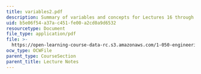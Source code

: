 ```yaml
---
title: variables2.pdf
description: Summary of variables and concepts for Lectures 16 through 26.
uid: b5e06f54-a37a-c451-fe00-a2cd0a9d6532
resourcetype: Document
file_type: application/pdf
file: >-
  https://open-learning-course-data-rc.s3.amazonaws.com/1-050-engineering-mechanics-i-fall-2007/b5e06f54a37ac451fe00a2cd0a9d6532_variables2.pdf
ocw_type: OCWFile
parent_type: CourseSection
parent_title: Lecture Notes
---
```

